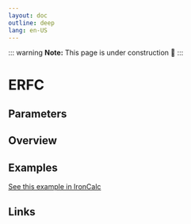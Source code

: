 ```yaml
---
layout: doc
outline: deep
lang: en-US
---
```


::: warning
**Note:** This page is under construction 🚧
:::

# ERFC

## Parameters

## Overview

## Examples

[See this example in IronCalc](https://app.ironcalc.com/?filename=erfc)

## Links